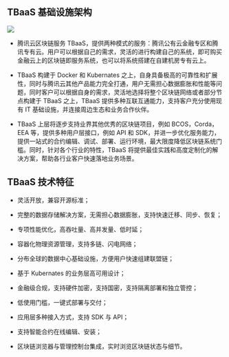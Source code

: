 ## TBaaS 基础设施架构
![](https://main.qcloudimg.com/raw/92416990ede32a483f324a100e053fab.png)

-	腾讯云区块链服务 TBaaS，提供两种模式的服务：腾讯公有云金融专区和腾讯专有云。用户可以根据自己的需求，灵活的进行构建自己的系统，即可购买金融云上的区块链即服务系统，也可以将系统搭建在自建机房专有云上。

-	TBaaS 构建于 Docker 和 Kubernates 之上，自身具备极高的可靠性和扩展性，同时与腾讯云其他产品能力完全打通，用户无需担心数据膨胀和性能等问题，同时客户可以根据自身的需求，灵活地选择将整个区块链网络或者部分节点构建于 TBaaS 之上，TBaaS 提供多种互联互通能力，支持客户充分使用现有 IT 基础设施，并连接周边生态和业务合作伙伴。

-	TBaaS 上层将逐步支持业界其他优秀的区块链项目，例如 BCOS，Corda，EEA 等，提供多种用户层接口，例如 API 和 SDK，并进一步优化服务能力，提供一站式的合约编辑、调试、部署、运行环境，最大限度降低区块链系统门槛。同时，针对各个行业的特性，TBaaS 将提供最佳实践和高度定制化的解决方案，帮助各行业客户快速落地业务场景。


## TBaaS 技术特征

-	灵活开放，兼容开源标准；

-	完整的数据存储解决方案，无需担心数据膨胀，支持快速迁移、同步、恢复；

-	专项性能优化，高吞吐量、高并发量、低时延；

-	容器化物理资源管理，支持多链、闪电网络；

-	分布全球的数据中心基础设施，方便用户快速组建联盟链；

-	基于 Kubernates 的业务层高可用设计；

-	金融级合规，支持硬件加密，支持国密，支持隔离部署和独立管控；

-	低使用门槛，一键式部署与交付；

-	应用层多种接入方式，支持 SDK 与 API；

-	支持智能合约在线编辑、安装；

-	区块链浏览器与管理控制台集成，实时浏览区块链状态与细节。
